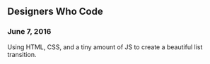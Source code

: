 ## Designers Who Code
### June 7, 2016

Using HTML, CSS, and a tiny amount of JS to create a beautiful list transition.

